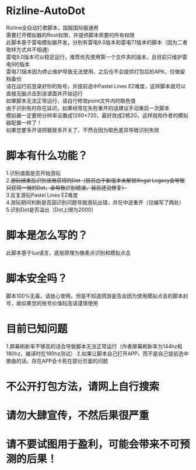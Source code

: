 # Rizline-AutoDot
Rizline全自动打歌脚本，国服国际服通用<br>
需要打开模拟器的Root权限，并提供脚本索要的所有权限<br>
此脚本基于雷电模拟器开发，分别有雷电9.0版本和雷电7.1版本的脚本（因为二者取样方式并不相通）<br>
雷电9.0版本可以稳定运行，推荐优先使用第一个文件夹的版本，且目前只维护雷电9的版本<br>
雷电7.1版本因为停止维护导致无法使用，之后也不会提供打包后的APK，仅做留档备份<br>
请在运行前登录好你的账号，并提前选中Pastel Lines EZ难度，这样脚本就可以直接无脑点击到该谱面并开始运行<br>
如果脚本无法正常运行，请自行修改point文件内的取色值<br>
由于识别有时存在延迟，如果经常在失败重开的话建议手动重启一次脚本<br>
模拟器一定要把分辨率设置成1280*720，最好改成2核2G，这样就和作者的模拟器配置一样了！<br>
如果您要多开请把极致多开关了，不然会因为取色差异导致识别失败<br>

# 脚本有什么功能？
1.识别谱面是否开始游玩<br>
2.~~游玩结束后识别该局获得的Dot（目前由于新版本未解锁Illegal Legacy会导致只获得一倍的Dot，会导致识别错误，目前还没修复）~~<br>
3.反复游玩Pastel Lines EZ难度<br>
4.游玩期间判断是否因识别问题导致游玩出错，并在中途重开（仅编写了两处）<br>
5.识别Dot是否溢出（Dot上限为2000）<br>

# 脚本是怎么写的？
此脚本基于lua语言，底层原理为像素点识别和模拟点击

# 脚本安全吗？
脚本100%无毒，请放心使用。但是不知道鸽游是否会因为使用模拟点击的脚本封号，故如果您的账号价值较高请谨慎使用

# 目前已知问题
1.屏幕刷新率不够高的话会导致脚本无法正常运行（作者屏幕刷新率为144hz和180hz，编译时在180hz测试）
2.如果让脚本自己打开APP，而不是自己提前选中歌曲的话，存在APP会卡死在部分页面的问题

# 不公开打包方法，请网上自行搜索
# 请勿大肆宣传，不然后果很严重
# 请不要试图用于盈利，可能会带来不可预测的后果！
